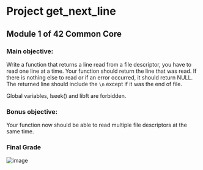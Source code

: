 # Project get_next_line

## Module 1 of 42 Common Core

### Main objective:

Write a function that returns a line read from a file descriptor, you have to read one line at a time. 
Your function should return the line that was read. If there is nothing else to read or if an error occurred,
it should return NULL. The returned line should include the `\n` except if it was the end of file.

Global variables, lseek() and libft are forbidden.

### Bonus objective:

Your function now should be able to read multiple file descriptors at the same time.

### Final Grade

![image](https://github.com/user-attachments/assets/0d16b257-ef26-463b-a875-5797de8a112d)


